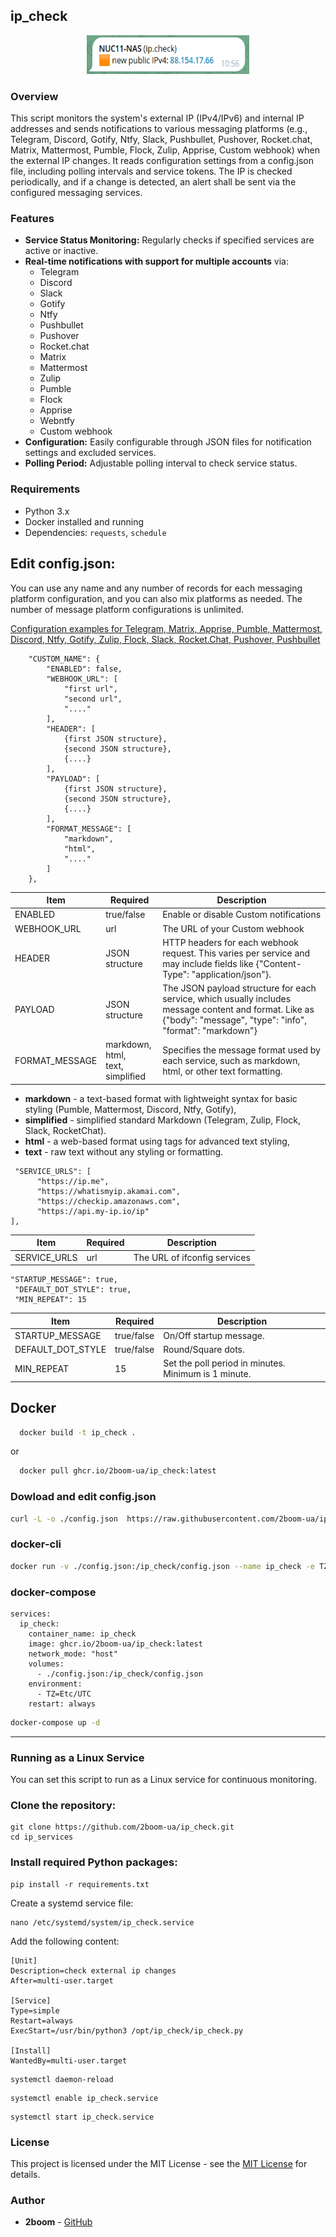 ## ip_check
<div align="center">  
    <img src="https://github.com/2boom-ua/ip_check/blob/main/ip_check.jpg?raw=true" alt="" width="260" height="62">
</div>

### Overview
This script monitors the system's external IP (IPv4/IPv6) and internal IP addresses and sends notifications to various messaging platforms (e.g., Telegram, Discord, Gotify, Ntfy, Slack, Pushbullet, Pushover, Rocket.chat, Matrix, Mattermost, Pumble, Flock, Zulip, Apprise, Custom webhook) when the external IP changes. It reads configuration settings from a config.json file, including polling intervals and service tokens. The IP is checked periodically, and if a change is detected, an alert shall be sent via the configured messaging services.


### Features

- **Service Status Monitoring:** Regularly checks if specified services are active or inactive.
- **Real-time notifications with support for multiple accounts** via:
  - Telegram
  - Discord
  - Slack
  - Gotify
  - Ntfy
  - Pushbullet
  - Pushover
  - Rocket.chat
  - Matrix
  - Mattermost
  - Zulip
  - Pumble
  - Flock
  - Apprise
  - Webntfy
  - Custom webhook
- **Configuration:** Easily configurable through JSON files for notification settings and excluded services.
- **Polling Period:** Adjustable polling interval to check service status.


### Requirements
- Python 3.x
- Docker installed and running
- Dependencies: `requests`, `schedule`

## Edit config.json:
You can use any name and any number of records for each messaging platform configuration, and you can also mix platforms as needed. The number of message platform configurations is unlimited.

[Configuration examples for Telegram, Matrix, Apprise, Pumble, Mattermost, Discord, Ntfy, Gotify, Zulip, Flock, Slack, Rocket.Chat, Pushover, Pushbullet](docs/json_message_config.md)
```
    "CUSTOM_NAME": {
        "ENABLED": false,
        "WEBHOOK_URL": [
            "first url",
            "second url",
            "...."
        ],
        "HEADER": [
            {first JSON structure},
            {second JSON structure},
            {....}
        ],
        "PAYLOAD": [
            {first JSON structure},
            {second JSON structure},
            {....}
        ],
        "FORMAT_MESSAGE": [
            "markdown",
            "html",
            "...."
        ]
    },
```
| Item | Required | Description |
|------------|------------|------------|
| ENABLED | true/false | Enable or disable Custom notifications |
| WEBHOOK_URL | url | The URL of your Custom webhook |
| HEADER | JSON structure | HTTP headers for each webhook request. This varies per service and may include fields like {"Content-Type": "application/json"}. |
| PAYLOAD | JSON structure | The JSON payload structure for each service, which usually includes message content and format. Like as  {"body": "message", "type": "info", "format": "markdown"}|
| FORMAT_MESSAGE | markdown,<br>html,<br>text,<br>simplified | Specifies the message format used by each service, such as markdown, html, or other text formatting.|

- **markdown** - a text-based format with lightweight syntax for basic styling (Pumble, Mattermost, Discord, Ntfy, Gotify),
- **simplified** - simplified standard Markdown (Telegram, Zulip, Flock, Slack, RocketChat).
- **html** - a web-based format using tags for advanced text styling,
- **text** - raw text without any styling or formatting.
```
 "SERVICE_URLS": [
      "https://ip.me",
      "https://whatismyip.akamai.com",
      "https://checkip.amazonaws.com",
      "https://api.my-ip.io/ip"
],
```

| Item | Required | Description |
|------------|------------|------------|
| SERVICE_URLS | url | The URL of ifconfig services 

```
"STARTUP_MESSAGE": true,
 "DEFAULT_DOT_STYLE": true,
 "MIN_REPEAT": 15
```

| Item   | Required   | Description   |
|------------|------------|------------|
| STARTUP_MESSAGE | true/false | On/Off startup message. |
| DEFAULT_DOT_STYLE | true/false | Round/Square dots. |
| MIN_REPEAT | 15 | Set the poll period in minutes. Minimum is 1 minute. | 


## Docker
```bash
  docker build -t ip_check .
```
or
```bash
  docker pull ghcr.io/2boom-ua/ip_check:latest
```
### Dowload and edit config.json
```bash
curl -L -o ./config.json  https://raw.githubusercontent.com/2boom-ua/ip_check/main/config.json
```
### docker-cli
```bash
docker run -v ./config.json:/ip_check/config.json --name ip_check -e TZ=UTC ghcr.io/2boom-ua/ip_check:latest 
```
### docker-compose
```
services:
  ip_check:
    container_name: ip_check
    image: ghcr.io/2boom-ua/ip_check:latest
    network_mode: "host"
    volumes:
      - ./config.json:/ip_check/config.json
    environment:
      - TZ=Etc/UTC
    restart: always
```

```bash
docker-compose up -d
```
---
### Running as a Linux Service
You can set this script to run as a Linux service for continuous monitoring.

### Clone the repository:
```
git clone https://github.com/2boom-ua/ip_check.git
cd ip_services
```
### Install required Python packages:
```
pip install -r requirements.txt
```

Create a systemd service file:
```
nano /etc/systemd/system/ip_check.service
```
Add the following content:
```
[Unit]
Description=check external ip changes
After=multi-user.target

[Service]
Type=simple
Restart=always
ExecStart=/usr/bin/python3 /opt/ip_check/ip_check.py

[Install]
WantedBy=multi-user.target
```
```
systemctl daemon-reload
```
```
systemctl enable ip_check.service
```
```
systemctl start ip_check.service
```

### License

This project is licensed under the MIT License - see the [MIT License](https://opensource.org/licenses/MIT) for details.

### Author

- **2boom** - [GitHub](https://github.com/2boom-ua)

